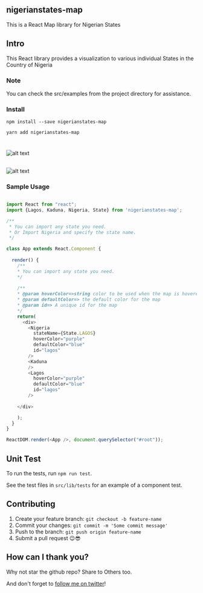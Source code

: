 ## nigerianstates-map 

This is a React Map library for Nigerian States



## Intro

This React library provides a visualization to various individual States in the Country of Nigeria

### Note
You can check the src/examples from the project directory for assistance.

### Install
```
npm install --save nigerianstates-map
```
```
yarn add nigerianstates-map
```
#
![alt text](https://drive.google.com/uc?export=view&id=1MK6KvyI-41J2aQYPO6Nkm66MYTRZHQxf)


## 
![alt text](https://drive.google.com/uc?export=view&id=1e9DvBti8I9kwjb9zNd7V8jpHCDoz96oV)



### Sample Usage

```javascript

import React from "react";
import {Lagos, Kaduna, Nigeria, State} from 'nigerianstates-map'; 

/**
 * You can import any state you need.
 * Or Import Nigeria and specify the state name.
 */

class App extends React.Component {
  
  render() {
    /**
    * You can import any state you need.
    */
    
    /**
    * @param hoverColor=>string color to be used when the map is hovered on.
    * @param defaultColor=> the default color for the map
    * @param id=> A unique id for the map 
    */
    return(
      <div>
        <Nigeria
          stateName={State.LAGOS}
          hoverColor="purple"
          defaultColor="blue"
          id="lagos"
        />
        <Kaduna
        />
        <Lagos
          hoverColor="purple"
          defaultColor="blue"
          id="lagos"
        />
     
    </div>

    );
  }
}

ReactDOM.render(<App />, document.querySelector("#root"));
```

## Unit Test
To run the tests, run `npm run test`.

See the test files in `src/lib/tests` for an example of a component test.


## Contributing
1. Create your feature branch: `git checkout -b feature-name`
2. Commit your changes: `git commit -m 'Some commit message'`
3. Push to the branch: `git push origin feature-name`
4. Submit a pull request 😉😎

## How can I thank you?

Why not star the github repo? Share to Others too.

And don't forget to [follow me on twitter](https://twitter.com/allindeveloper)!


